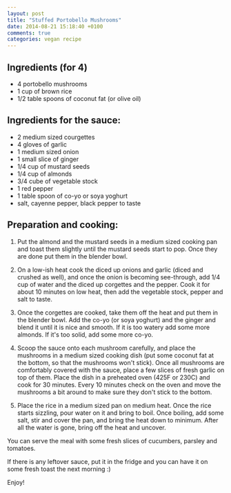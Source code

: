```yaml
---
layout: post
title: "Stuffed Portobello Mushrooms"
date: 2014-08-21 15:18:40 +0100
comments: true
categories: vegan recipe
---
```



## Ingredients (for 4)

   * 4 portobello mushrooms
   * 1 cup of brown rice
   * 1/2 table spoons of coconut fat (or olive oil)

## Ingredients for the sauce:

   * 2 medium sized courgettes
   * 4 gloves of garlic
   * 1 medium sized onion
   * 1 small slice of ginger
   * 1/4 cup of mustard seeds
   * 1/4 cup of almonds
   * 3/4 cube of vegetable stock
   * 1 red pepper
   * 1 table spoon of co-yo or soya yoghurt
   * salt, cayenne pepper, black pepper to taste

## Preparation and cooking:

  1. Put the almond and the mustard seeds in a medium sized cooking pan and toast them slightly until the mustard seeds start to pop. Once they are done put them in the blender bowl.

  2. On a low-ish heat cook the diced up onions and garlic (diced and crushed as well), and once the onion is becoming see-through, add 1/4 cup of water and the diced up corgettes and the pepper. Cook it for about 10 minutes on low heat, then add the vegetable stock, pepper and salt to taste.

  3. Once the corgettes are cooked, take them off the heat and put them in the blender bowl. Add the co-yo (or soya yoghurt) and the ginger and blend it until it is nice and smooth. If it is too watery add some more almonds. If it's too solid, add some more co-yo.

  4. Scoop the sauce onto each mushroom carefully, and place the mushrooms in a medium sized cooking dish (put some coconut fat at the bottom, so that the mushrooms won't stick). Once all mushrooms are comfortably covered with the sauce, place a few slices of fresh garlic on top of them. Place the dish in a preheated oven (425F or 230C) and cook for 30 minutes. Every 10 minutes check on the oven and move the mushrooms a bit around to make sure they don't stick to the bottom.

  5. Place the rice in a medium sized pan on medium heat. Once the rice starts sizzling, pour water on it and bring to boil. Once boiling, add some salt, stir and cover the pan, and bring the heat down to minimum. After all the water is gone, bring off the heat and uncover.

You can serve the meal with some fresh slices of cucumbers, parsley and tomatoes.

If there is any leftover sauce, put it in the fridge and you can have it on some fresh toast the next morning :)

Enjoy!
